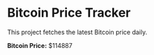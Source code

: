 # Bitcoin Price Tracker

This project fetches the latest Bitcoin price daily.

**Bitcoin Price:** $114887
